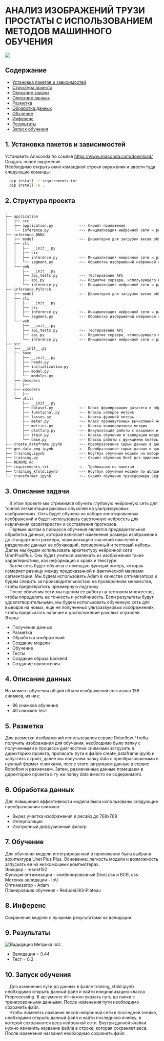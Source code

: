 # АНАЛИЗ ИЗОБРАЖЕНИЙ ТРУЗИ ПРОСТАТЫ С ИСПОЛЬЗОВАНИЕМ МЕТОДОВ МАШИННОГО ОБУЧЕНИЯ
![](image_readme/Prostate_Cancer.jpg)
## Содержание

<!--ts-->

   * [Установка пакетов и зависимостей](#1-Установка-пакетов-и-зависимостей)
   * [Структура проекта](#2-Структура-проекта)
   * [Описание задачи](#3-Описание-задачи)
   * [Описание данных](#4-Описание-данных)
   * [Разметка](#5-Разметка)
   * [Обработка данных](#6-Обработка-данных)
   * [Обучение](#7-Обучение)
   * [Инференс](#8-Инференс)
   * [Результаты](#9-Результаты)
   * [Запуск обучения](#10-Запуск-обучения)

<!--te-->

## 1. Установка пакетов и зависимостей
Установить Anaconda по ссылке https://www.anaconda.com/download/ <br />
Создать новое окружение<br />
Необходимо открыть окно командной строки окружения и ввести туда следующие команды:
```bash
  pip install -r requirements.txt
  pip install -e .
```
## 2. Структура проекта

```bash
.
├── application                                                                                
│   ├── src                                                                                                  
│   ├── application.py            <-- Скрипт приложения
│   └── inference.py              <-- Инициализация нейронной сети и работы со входными изображениями
├── inference_ONNX                                                                                           
│   ├── model                     <-- Директория для загрузки весов обученной модели
│   ├── cli                                                          
│   │   ├── __init__.py
│   │   ├── src
│   │   ├── inference.py          <-- Инициализация нейронной сети и работы со входными изображениями
│   │   └── segment.py            <-- Обработка изображений нейронной сетью
│   └── web
│       ├── __init__.py
│       ├── api_tests.py          <-- Тестирование API
│       ├── api.py                <-- Поднятие сервера, использующего нейронную сеть
│       └── inference.py          <-- Инициализация нейронной сети и работы со входными изображениями
├── inference_PyTorch                                                                                          
│   ├── model                     <-- Директория для загрузки весов обученной модели
│   ├── cli                                                          
│   │   ├── __init__.py
│   │   ├── src
│   │   ├── inference.py          <-- Инициализация нейронной сети и работы со входными изображениями
│   │   └── segment.py            <-- Обработка изображений нейронной сетью
│   └── web
│       ├── __init__.py
│       ├── api_tests.py          <-- Тестирование API
│       ├── api.py                <-- Поднятие сервера, использующего нейронную сеть
│       └── inference.py          <-- Инициализация нейронной сети и работы со входными изображениями
├── src
│   ├── __init__.py
│   ├── base
│   │   ├── __init__.py
│   │   ├── heads.py
│   │   ├── initialization.py
│   │   ├── model.py
│   │   └── modules.py
│   ├── decoders
│   │   ├──
│   ├── encoders
│   │   ├──
│   └── utils
│       ├── __init__.py
│       ├── dataset.py            <-- Класс формирования датасета и обработки данных
│       ├── functional.py         <-- Классы наборов метрик
│       ├── losses.py             <-- Классы функций потерь
│       ├── meter.py              <-- Класс промежуточных вычислений метрик
│       ├── metrics.py            <-- Классы инициализации метрик
│       ├── plotting.py           <-- Визуализация работы с входными и выходными данными
│       ├── train.py              <-- Классы обучения и валидации модели
│       └── base.py               <-- Классы работы с функциями потерь
├── create_dataframe.ipynb        <-- Преобразование сырых данных в данные для разметки
├── gen_data_png.ipynb            <-- Преобразование сырых данных в данные для разметки
├── training.ipynb                <-- Ноутбук обучения модели на наборе данных
├── training.py                   <-- Скрипт обучения Unet для приложения
├── README.md
├── requirements.txt              <-- Требования по пакетам
├── training_kfold.ipynb          <-- Ноутбук обучения модели по фолдам
└── transformer.ipynb             <-- Скрипт обучения трансформера SegformerForSemanticSegmentation
```
## 3. Описание задачи
&emsp;В этом проекте мы стремимся обучить глубокую нейронную сеть для точной сегментации раковых опухолей на ультразвуковых изображениях. Сеть будет обучена на наборе аннотированных изображений и будет использовать сверточную нейросеть для извлечения характеристик и составления прогнозов.<br />
&emsp;Первым шагом в процессе обучения является предварительная обработка данных, которая включает изменение размера изображений до стандартного размера, нормализацию значений пикселей и разделение данных на обучающий, проверочный и тестовый наборы.
Далее мы будем использовать архитектуру нейронной сети UnetPlusPlus. Она будет учиться извлекать из изображений такие характеристики, как информация о краях и текстуре.<br />
&emsp;Затем сеть будет обучена с помощью функции потерь, которая измеряет разницу между предсказанной и фактической масками сегментации. Мы будем использовать Adam в качестве оптимизатора и будем следить за производительностью на проверочном множестве, чтобы предотвратить чрезмерную подгонку.<br />
&emsp;После обучения сети мы оценим ее работу на тестовом множестве, чтобы определить ее точность и устойчивость. Если результаты будут удовлетворительными, мы будем использовать обученную сеть для выводов на новых, еще не полученных ультразвуковых изображениях, чтобы предсказать наличие и расположение раковых опухолей. <br />
Этапы:
  * Получение данных
  * Разметка
  * Обработка изображений
  * Создание модели
  * Обучение
  * Тесты
  * Создание образа backend
  * Создание приложения

## 4. Описание данных
На момент обучения общий объем изображений составлял 136 снимков, из них:
  * 96 снимков обучения
  * 40 снимков тест

## 5. Разметка
Для разметки изображений использовался сервис Roboflow. Чтобы получить изображения для обучения, необходимо было папку с полученными в процессе диагностики снимками загрузить в директорию проекта, прописать пути в файле create_dataframe.ipynb и запустить скрипт, далее мы получаем папку data с преобразованными в нужный формат снимками, после этого загружаем данные в сервис Roboflow и размечаем. Затем, размеченные данные помещаем в директорию проекта в ту же папку data вместо ее содержимого.

## 6. Обработка данных
Для повышения эффективности модели были использованы следующие преобразования снимков:
  * Вырез участка изображения и ресайз до 768х768
  * Интерполяция
  * Изотропный диффузионный фильтр

## 7. Обучение
Для обучения модели интегрированной в приложение была выбрана архитектура Unet Plus Plus. Основание: легкость модели и возможность запускать ее на низкомощных компьютерах.<br />
Энкодер - resnet152<br />
Функция оптимизации - комбинированный DiceLoss и BCELoss<br />
Метрика валидации - IoU<br />
Оптимизатор - Adam<br />
Планировщик обучения - ReduceLROnPlateau

## 8. Инференс
Сохранение модели с лучшими результатами на валидации

## 9. Результаты
![Вадидация](./image_readme/validation.jpg)
Метрика IoU:
  * Валидация = 0.44
  * Тест = 0.3

## 10. Запуск обучения
&emsp;Для изменения пути до данных в файле training_kfold.ipynb необходимо открыть данный файл и найти инициализацию класса Preprocessing. В аргументе dir нужно указать путь до папки с тренировочными данными. После изменения пути необходимо сохранить файл.<br />
&emsp;Чтобы поменять название весов нейронной сети в последней ячейке, необходимо открыть данный файл и найти последнюю ячейку, в которой сохраняются веса нейронной сети. Внутри данной ячейки нужно изменить название файла в строке, которая сохраняет веса. После изменения названия необходимо сохранить файл.